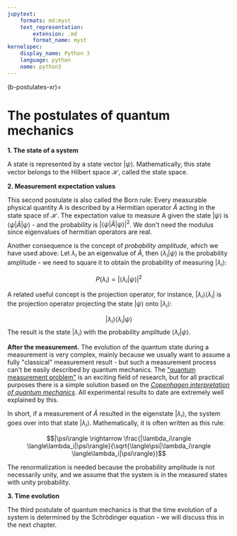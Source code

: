 ```yaml
---
jupytext:
    formats: md:myst
    text_representation:
        extension: .md
        format_name: myst
kernelspec:
    display_name: Python 3
    language: python
    name: python3
---
```



(b-postulates-xr)=
# The postulates of quantum mechanics

**1. The state of a system**

A state is represented by a state vector $|\psi\rangle$. Mathematically, this state vector belongs to the Hilbert space $\mathcal{H}$, called the state space.

**2. Measurement expectation values**

This second postulate is also called the Born rule:
Every measurable physical quantity A is described by a Hermitian operator $\hat{A}$ acting in the state space of $\mathcal{H}$. The expectation value to measure A given the state $|\psi\rangle$ is $\langle\psi|\hat{A}|\psi\rangle$ - and the probability is $|\langle\psi|\hat{A}|\psi\rangle|^2$. We don't need the modulus since eigenvalues of hermitian operators are real.

Another consequence is the concept of *probability amplitude*, which we have used above: Let $\lambda_i$ be an eigenvalue of $\hat{A}$, then $\langle\lambda_i|\psi\rangle$ is the probability amplitude - we need to square it to obtain the probability of measuring $|\lambda_i\rangle$:

$$P(\lambda_i) = |\langle\lambda_i|\psi\rangle|^2$$

A related useful concept is the projection operator, for instance, $|\lambda_i\rangle \langle\lambda_i|$ is the projection operator projecting the state $|\psi\rangle$ onto $|\lambda_i\rangle$:

$$|\lambda_i\rangle \langle\lambda_i|\psi\rangle$$
The result is the state $|\lambda_i\rangle$ with the probability amplitude $\langle\lambda_i|\psi\rangle$.

**After the measurement.**
The evolution of the quantum state during a measurement is very complex, mainly because we usually want to assume a fully "classical" measurement result - but such a measurement process can't be easily described by quantum mechanics. The ["quantum measurement problem"](https://en.wikipedia.org/wiki/Measurement_problem) is an exciting field of research, but for all practical purposes there is a simple solution based on the [*Copenhagen interpretation of quantum mechanics*](https://en.wikipedia.org/wiki/Interpretations_of_quantum_mechanics). All experimental results to date are extremely well explained by this.

In short, if a measurement of $\hat{A}$ resulted in the eigenstate $|\lambda_i\rangle$, the system goes over into that state $|\lambda_i\rangle$. Mathematically, it is often written as this rule:

$$|\psi\rangle \rightarrow \frac{|\lambda_i\rangle \langle\lambda_i|\psi\rangle}{\sqrt{\langle\psi|\lambda_i\rangle
\langle\lambda_i|\psi\rangle}}$$

The renormalization is needed because the probability amplitude is not necessarily unity, and we assume that the system is in the measured states with unity probability.

**3. Time evolution**

The third postulate of quantum mechanics is that the time evolution of a system is determined by the Schrödinger equation - we will discuss this in the next chapter.
